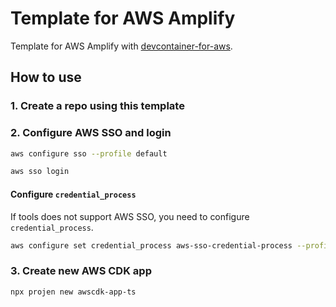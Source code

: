 # Template for AWS Amplify

Template for AWS Amplify with [devcontainer-for-aws](https://github.com/mats16/devcontainer-for-aws).

## How to use

### 1. Create a repo using this template

### 2. Configure AWS SSO and login

```bash
aws configure sso --profile default

aws sso login
```

#### Configure `credential_process`

If tools does not support AWS SSO, you need to configure `credential_process`.

```sh
aws configure set credential_process aws-sso-credential-process --profile default
```

### 3. Create new AWS CDK app

```bash
npx projen new awscdk-app-ts
````
